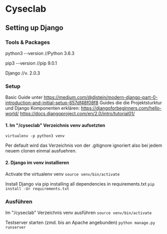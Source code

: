 # Cyseclab
## Setting up Django
### Tools & Packages
python3 --version    //Python 3.6.3

pip3 --version       //pip 9.0.1

Django               //v. 2.0.3

### Setup
Basic Guide unter https://medium.com/@djstein/modern-django-part-0-introduction-and-initial-setup-657df48f08f8
Guides die die Projektsturktur und Django Komponenten erklären:
https://djangoforbeginners.com/hello-world/
https://docs.djangoproject.com/en/2.0/intro/tutorial01/

#### 1. Im "/cyseclab" Verzeichnis venv aufsetzten
```virtualenv -p python3 venv```

Per default wird das Verzeichnis von der .gitignore ignoriert also bei jedem neuem clonen einmal ausfuehren.

#### 2. Django im venv installieren
Activate the virtualenv venv
```source venv/bin/activate```

Install Django via pip installing all dependencies in requirements.txt
```pip install -Ur requirements.txt```

### Ausführen
Im "/cyseclab" Verzeichnis venv ausführen
```source venv/bin/activate```

Testserver starten (zmd. bis an Apache angebunden)
```python manage.py runserver```
